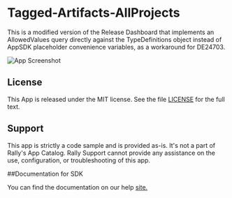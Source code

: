 Tagged-Artifacts-AllProjects
=========================

This is a modified version of the Release Dashboard that implements an AllowedValues query directly against the TypeDefinitions object instead of AppSDK placeholder convenience variables, as a workaround for DE24703.

![App Screenshot](https://raw.githubusercontent.com/markwilliams970/Rally-ExampleApps/master/Tagged-Artifacts-AllProjects/images/screenshot1.png)

## License

This App is released under the MIT license.  See the file [LICENSE](./LICENSE) for the full text.

## Support
This app is strictly a code sample and is provided as-is. It's not a part of Rally's App Catalog. Rally Support cannot provide any assistance on the use, configuration, or troubleshooting of this app.

##Documentation for SDK

You can find the documentation on our help [site.](https://developer.rallydev.com)
